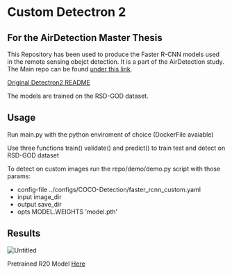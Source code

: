# Custom Detectron 2 
## For the AirDetection Master Thesis

This Repository has been used to produce the Faster R-CNN models used in the remote sensing obejct detection. 
It is a part of the AirDetection study. The Main repo can be found [under this link](https://github.com/theATM/AirDetection).

[Original Detectron2 README](repo/README.md)

The models are trained on the RSD-GOD dataset.

## Usage

Run main.py with the python enviroment of choice (DockerFile avaiable)

Use three functions train() validate() and predict() to train test and detect on RSD-GOD dataset 

To detect on custom images run the repo/demo/demo.py script with those params:
* config-file  ../configs/COCO-Detection/faster_rcnn_custom.yaml
* input image_dir
* output save_dir
* opts MODEL.WEIGHTS 'model.pth'


## Results

![Untitled](https://github.com/theATM/Detectron2/assets/48883111/76fa0c30-6fd9-44a4-a7ff-a9247f028e55)

Pretrained R20 Model [Here](https://drive.google.com/file/d/1ICOF3mc-WDt6NJP8HTzpbhPZZ9RJBPuI/view?usp=sharing)

